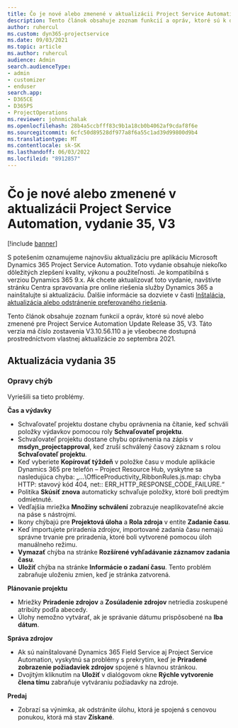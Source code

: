 ```yaml
---
title: Čo je nové alebo zmenené v aktualizácii Project Service Automation, vydanie 35, V3
description: Tento článok obsahuje zoznam funkcií a opráv, ktoré sú k dispozícii v Microsoft Dynamics 365 Project Service Automation Aktualizácia vydanie 35, V3.
author: ruhercul
ms.custom: dyn365-projectservice
ms.date: 09/03/2021
ms.topic: article
ms.author: ruhercul
audience: Admin
search.audienceType:
- admin
- customizer
- enduser
search.app:
- D365CE
- D365PS
- ProjectOperations
ms.reviewer: johnmichalak
ms.openlocfilehash: 28b4a5ccbfff83c9b1a18cb0b4062af9cdaf8f6e
ms.sourcegitcommit: 6cfc50d89528df977a8f6a55c1ad39d99800d9b4
ms.translationtype: MT
ms.contentlocale: sk-SK
ms.lasthandoff: 06/03/2022
ms.locfileid: "8912857"
---
```

# <a name="whats-new-or-changed-in-project-service-automation-update-release-35-v3"></a>Čo je nové alebo zmenené v aktualizácii Project Service Automation, vydanie 35, V3

[!include [banner](../includes/psa-now-project-operations.md)]

S potešením oznamujeme najnovšiu aktualizáciu pre aplikáciu Microsoft Dynamics 365 Project Service Automation. Toto vydanie obsahuje niekoľko dôležitých zlepšení kvality, výkonu a použiteľnosti. Je kompatibilná s verziou Dynamics 365 9.x. Ak chcete aktualizovať toto vydanie, navštívte stránku Centra spravovania pre online riešenia služby Dynamics 365 a nainštalujte si aktualizáciu. Ďalšie informácie sa dozviete v časti [Inštalácia, aktualizácia alebo odstránenie preferovaného riešenia](/power-platform/admin/install-remove-preferred-solution).

Tento článok obsahuje zoznam funkcií a opráv, ktoré sú nové alebo zmenené pre Project Service Automation Update Release 35, V3. Táto verzia má číslo zostavenia V3.10.56.110 a je všeobecne dostupná prostredníctvom vlastnej aktualizácie zo septembra 2021.

## <a name="update-release-35"></a>Aktualizácia vydania 35

### <a name="bug-fixes"></a>Opravy chýb

Vyriešili sa tieto problémy.

**Čas a výdavky**

- Schvaľovateľ projektu dostane chybu oprávnenia na čítanie, keď schváli položky výdavkov pomocou roly **Schvaľovateľ projektu**.
- Schvaľovateľ projektu dostane chybu oprávnenia na zápis v **msdyn_projectapproval**, keď zruší schválený časový záznam s rolou **Schvaľovateľ projektu**.
- Keď vyberiete **Kopírovať týždeň** v položke času v module aplikácie Dynamics 365 pre telefón – Project Resource Hub, vyskytne sa nasledujúca chyba: „...\OfficeProductivity_RibbonRules.js.map: chyba HTTP: stavový kód 404, net:: ERR_HTTP_RESPONSE_CODE_FAILURE.“
- Politika **Skúsiť znova** automaticky schvaľuje položky, ktoré boli predtým odmietnuté.
- Vedľajšia mriežka **Množiny schválení** zobrazuje neaplikovateľné akcie na páse s nástrojmi.
- Ikony chýbajú pre **Projektová úloha** a **Rola zdroja** v entite **Zadanie času**.
- Keď importujete priradenia zdrojov, importované zadania času nemajú správne trvanie pre priradenia, ktoré boli vytvorené pomocou úloh manuálneho režimu.
- **Vymazať** chýba na stránke **Rozšírené vyhľadávanie záznamov zadania času**.
- **Uložiť** chýba na stránke **Informácie o zadaní času**. Tento problém zabraňuje uloženiu zmien, keď je stránka zatvorená.

**Plánovanie projektu**

- Mriežky **Priradenie zdrojov** a **Zosúladenie zdrojov** netriedia zoskupené atribúty podľa abecedy.
- Úlohy nemožno vytvárať, ak je správanie dátumu prispôsobené na **Iba dátum**.

**Správa zdrojov**

- Ak sú nainštalované Dynamics 365 Field Service aj Project Service Automation, vyskytnú sa problémy s prekrytím, keď je **Priradené zobrazenie požiadaviek zdrojov** spojené s hlavnou stránkou.
- Dvojitým kliknutím na **Uložiť** v dialógovom okne **Rýchle vytvorenie člena tímu** zabraňuje vytváraniu požiadavky na zdroje.

**Predaj**

- Zobrazí sa výnimka, ak odstránite úlohu, ktorá je spojená s cenovou ponukou, ktorá má stav **Získané**.
